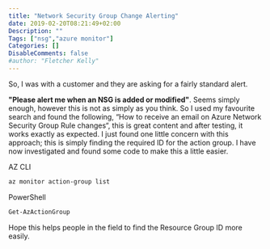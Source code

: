 ```yaml
---
title: "Network Security Group Change Alerting"
date: 2019-02-20T08:21:49+02:00
Description: ""
Tags: ["nsg","azure monitor"]
Categories: []
DisableComments: false
#author: "Fletcher Kelly"
---
```


So, I was with a customer and they are asking for a fairly standard alert.  

**"Please alert me when an NSG is added or modified"**. Seems simply enough, however this is not as simply as you think. So I used my favourite search and found the following, “How to receive an email on Azure Network Security Group Rule changes“, this is great content and after testing, it works exactly as expected. I just found one little concern with this approach; this is simply finding the required ID for the action group. I have now investigated and found some code to make this a little easier.

AZ CLI

```bash
az monitor action-group list
```

PowerShell

```powershell
Get-AzActionGroup
```

Hope this helps people in the field to find the Resource Group ID more easily.